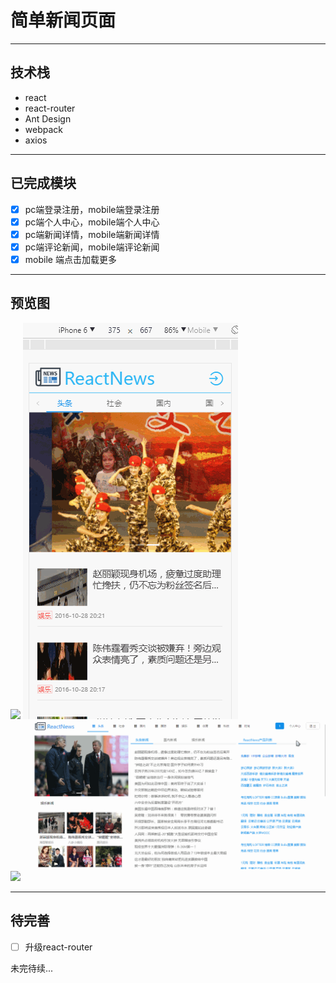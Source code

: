 # 简单新闻页面
---
## 技术栈
- react
- react-router
- Ant Design
- webpack
- axios

---

## 已完成模块

- [x] pc端登录注册，mobile端登录注册
- [x] pc端个人中心，mobile端个人中心
- [x] pc端新闻详情，mobile端新闻详情
- [x] pc端评论新闻，mobile端评论新闻
- [x] mobile 端点击加载更多

---

## 预览图

![](https://raw.githubusercontent.com/liaoyinglong/react-news/master/src/images/登录.gif)
![](https://raw.githubusercontent.com/liaoyinglong/react-news/master/src/images/mobile登录.gif)
![](https://raw.githubusercontent.com/liaoyinglong/react-news/master/src/images/个人中心.gif)
![](https://raw.githubusercontent.com/liaoyinglong/react-news/master/src/images/新闻详情.gif)

---

## 待完善

- [ ] 升级react-router

未完待续...